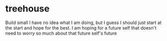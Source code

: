 # treehouse
Build small
I have no idea what I am doing, but I guess I should just start at the start and hope for the best.
I am hoping for a future self that doesn't need to worry so much about that future self's future
